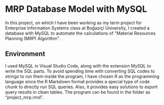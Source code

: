 # MRP Database Model with MySQL

In this project, on which I have been working as my term project for Enterprise Information Systems class at Boğaziçi University, I created a database with MySQL to automate the calculations of "Material Resources Planning (MRP) Algorithm".

## Environment

I used MySQL in Visual Studio Code, along with the extension MySQL to write the SQL parts. To avoid spending time with converting SQL codes to strings to run them inside the program, I have chosen R as the programming language since the R Markdown format provides a special type of code chunk to directly run SQL queries. Also, it provides easy solutions to export query results in clean tables. The program can be found in the folder as “project_mrp.rmd”.
